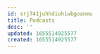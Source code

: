 ```yaml
---
id: srj741juhhdiohiwbgoanmu
title: Podcasts
desc: ''
updated: 1655514925577
created: 1655514925577
---
```


